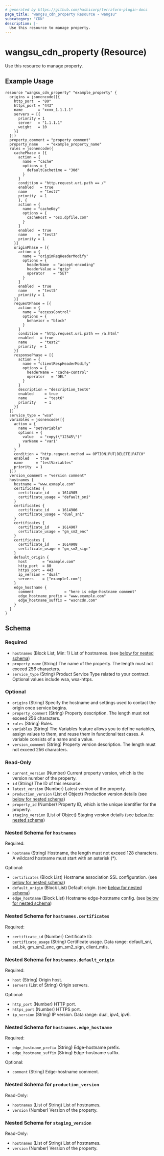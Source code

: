 ```yaml
---
# generated by https://github.com/hashicorp/terraform-plugin-docs
page_title: "wangsu_cdn_property Resource - wangsu"
subcategory: "CDN"
description: |-
  Use this resource to manage property.
---
```


# wangsu_cdn_property (Resource)

Use this resource to manage property.

## Example Usage
```hcl
resource "wangsu_cdn_property" "example_property" {
  origins = jsonencode([{
    http_port  = "80"
    https_port = "443"
    name       = "xxxx_1.1.1.1"
    servers = [{
      priority = 1
      server   = "1.1.1.1"
      weight   = 10
    }]
  }])
  property_comment = "property comment"
  property_name    = "example_property_name"
  rules = jsonencode({
    cachePhase = [{
      action = {
        name = "cache"
        options = {
          defaultCachetime = "30d"
        }
      }
      condition = "http.request.uri.path == /"
      enabled   = true
      name      = "test7"
      priority  = 1
      }, {
      action = {
        name = "cacheKey"
        options = {
          cacheHost = "osx.dpfile.com"
        }
      }
      enabled  = true
      name     = "test3"
      priority = 1
    }]
    originPhase = [{
      action = {
        name = "originReqHeaderModify"
        options = {
          headerName  = "accept-encoding"
          headerValue = "gzip"
          operator    = "SET"
        }
      }
      enabled  = true
      name     = "test5"
      priority = 1
    }]
    requestPhase = [{
      action = {
        name = "accessControl"
        options = {
          behavior = "block"
        }
      }
      condition = "http.request.uri.path == /a.html"
      enabled   = true
      name      = "test2"
      priority  = 1
    }]
    responsePhase = [{
      action = {
        name = "clientRespHeaderModify"
        options = {
          headerName = "cache-control"
          operator   = "DEL"
        }
      }
      description = "description_test6"
      enabled     = true
      name        = "test6"
      priority    = 1
    }]
  })
  service_type = "wsa"
  variables = jsonencode([{
    action = {
      name = "setVariable"
      options = {
        value   = "copy(\"12345\")"
        varName = "var1"
      }
    }
    condition = "http.request.method == OPTION|PUT|DELETE|PATCH"
    enabled   = true
    name      = "testVariables"
    priority  = 1
  }])
  version_comment = "version comment"
  hostnames {
    hostname = "www.exmaple.com"
    certificates {
      certificate_id    = 1614905
      certificate_usage = "default_sni"
    }
    certificates {
      certificate_id    = 1614906
      certificate_usage = "dual_sni"
    }
    certificates {
      certificate_id    = 1614907
      certificate_usage = "gm_sm2_enc"
    }
    certificates {
      certificate_id    = 1614908
      certificate_usage = "gm_sm2_sign"
    }
    default_origin {
      host       = "example.com"
      http_port  = 80
      https_port = 443
      ip_version = "dual"
      servers    = ["example1.com"]
    }
    edge_hostname {
      comment              = "here is edge-hostname comment"
      edge_hostname_prefix = "www.example.com"
      edge_hostname_suffix = "wscncdn.com"
    }
  }
}
```


<!-- schema generated by tfplugindocs -->
## Schema

### Required

- `hostnames` (Block List, Min: 1) List of hostnames. (see [below for nested schema](#nestedblock--hostnames))
- `property_name` (String) The name of the property. The length must not exceed 256 characters.
- `service_type` (String) Product Service Type related to your contract. Optional values include wsa, wsa-https.

### Optional

- `origins` (String) Specify the hostname and settings used to contact the origin once service begins.
- `property_comment` (String) Property description. The length must not exceed 256 characters.
- `rules` (String) Rules.
- `variables` (String) The Variables feature allows you to define variables, assign values to them, and reuse them in functional test cases. A variable consists of a name and a value.
- `version_comment` (String) Property version description. The length must not exceed 256 characters.

### Read-Only

- `current_version` (Number) Current property version, which is the version number of the property.
- `id` (String) The ID of this resource.
- `latest_version` (Number) Latest version of the property.
- `production_version` (List of Object) Production version details (see [below for nested schema](#nestedatt--production_version))
- `property_id` (Number) Property ID, which is the unique identifier for the property.
- `staging_version` (List of Object) Staging version details (see [below for nested schema](#nestedatt--staging_version))

<a id="nestedblock--hostnames"></a>
### Nested Schema for `hostnames`

Required:

- `hostname` (String) Hostname, the length must not exceed 128 characters. A wildcard hostname must start with an asterisk (*).

Optional:

- `certificates` (Block List) Hostname association SSL configuration. (see [below for nested schema](#nestedblock--hostnames--certificates))
- `default_origin` (Block List) Default origin. (see [below for nested schema](#nestedblock--hostnames--default_origin))
- `edge_hostname` (Block List) Hostname edge-hostname config. (see [below for nested schema](#nestedblock--hostnames--edge_hostname))

<a id="nestedblock--hostnames--certificates"></a>
### Nested Schema for `hostnames.certificates`

Required:

- `certificate_id` (Number) Certificate ID.
- `certificate_usage` (String) Certificate usage. Data range: default_sni, ssl_bk, gm_sm2_enc, gm_sm2_sign, client_mtls.


<a id="nestedblock--hostnames--default_origin"></a>
### Nested Schema for `hostnames.default_origin`

Required:

- `host` (String) Origin host.
- `servers` (List of String) Origin servers.

Optional:

- `http_port` (Number) HTTP port.
- `https_port` (Number) HTTPS port.
- `ip_version` (String) IP version. Data range: dual, ipv4, ipv6.


<a id="nestedblock--hostnames--edge_hostname"></a>
### Nested Schema for `hostnames.edge_hostname`

Required:

- `edge_hostname_prefix` (String) Edge-hostname prefix.
- `edge_hostname_suffix` (String) Edge-hostname suffix.

Optional:

- `comment` (String) Edge-hostname comment.



<a id="nestedatt--production_version"></a>
### Nested Schema for `production_version`

Read-Only:

- `hostnames` (List of String) List of hostnames.
- `version` (Number) Version of the property.


<a id="nestedatt--staging_version"></a>
### Nested Schema for `staging_version`

Read-Only:

- `hostnames` (List of String) List of hostnames.
- `version` (Number) Version of the property.
